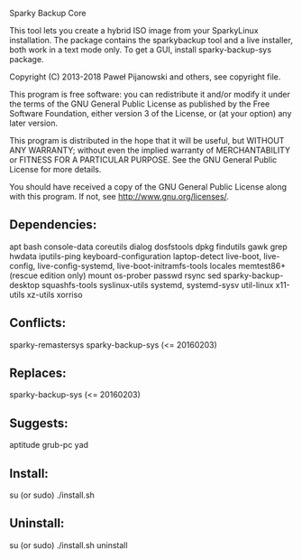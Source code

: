 Sparky Backup Core

This tool lets you create a hybrid ISO image from your SparkyLinux installation. The package contains the sparkybackup tool and a live installer, both work in a text mode only. To get a GUI, install sparky-backup-sys package. 

Copyright (C) 2013-2018 Paweł Pijanowski and others, see copyright file.

This program is free software: you can redistribute it and/or modify
it under the terms of the GNU General Public License as published by
the Free Software Foundation, either version 3 of the License, or
(at your option) any later version.

This program is distributed in the hope that it will be useful,
but WITHOUT ANY WARRANTY; without even the implied warranty of
MERCHANTABILITY or FITNESS FOR A PARTICULAR PURPOSE.  See the
GNU General Public License for more details.

You should have received a copy of the GNU General Public License
along with this program.  If not, see <http://www.gnu.org/licenses/>.

Dependencies:
---------------
apt
bash
console-data
coreutils
dialog
dosfstools
dpkg
findutils
gawk
grep
hwdata
iputils-ping
keyboard-configuration
laptop-detect
live-boot, live-config, live-config-systemd, live-boot-initramfs-tools
locales
memtest86+ (rescue edition only)
mount
os-prober
passwd
rsync
sed
sparky-backup-desktop
squashfs-tools
syslinux-utils
systemd, systemd-sysv
util-linux
x11-utils
xz-utils
xorriso

Conflicts:
------------
sparky-remastersys
sparky-backup-sys (<= 20160203)

Replaces:
------------
sparky-backup-sys (<= 20160203)

Suggests:
-------------
aptitude
grub-pc
yad

Install:
-------------
su (or sudo) 
./install.sh

Uninstall:
-------------
su (or sudo)
./install.sh uninstall
